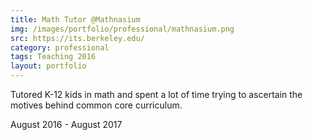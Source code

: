 ```yaml
---
title: Math Tutor @Mathnasium
img: /images/portfolio/professional/mathnasium.png
src: https://its.berkeley.edu/
category: professional
tags: Teaching 2016
layout: portfolio
---
```


Tutored K-12 kids in math and spent a lot of time trying to ascertain
the motives behind common core curriculum.

August 2016 - August 2017